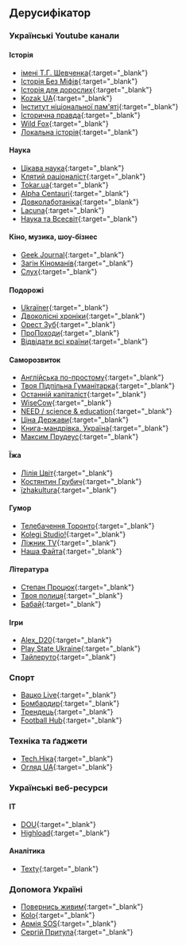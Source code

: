 ## Дерусифікатор

### Українські Youtube канали

#### Історія
 - [імені Т.Г. Шевченка](https://www.youtube.com/channel/UC1Q2MLy0DEswY-1ZheTcYig){:target="\_blank"}
 - [Історія Без Міфів](https://www.youtube.com/c/%D0%86%D1%81%D1%82%D0%BE%D1%80%D1%96%D1%8F%D0%91%D0%B5%D0%B7%D0%9C%D1%96%D1%84%D1%96%D0%B2){:target="\_blank"}
 - [Історія для дорослих](https://www.youtube.com/c/%D0%86%D1%81%D1%82%D0%BE%D1%80%D1%96%D1%8F%D0%B4%D0%BB%D1%8F%D0%B4%D0%BE%D1%80%D0%BE%D1%81%D0%BB%D0%B8%D1%85){:target="\_blank"}
 - [Kozak UA](https://www.youtube.com/channel/UC9r2U5gtIN5vKixDQz3zcFg){:target="\_blank"}
 - [Інститут ніціональної пам'яті](https://www.youtube.com/c/UINPofficial){:target="\_blank"}
 - [Історична правда](https://www.youtube.com/channel/UCXc--oAVPSkHprgP6ho7dvQ){:target="\_blank"}
 - [Wild Fox](https://www.youtube.com/c/wildfoxfilm){:target="\_blank"}
 - [Локальна історія](https://www.youtube.com/c/LOCALHISTORYua){:target="\_blank"}

#### Наука
 - [Цікава наука](https://www.youtube.com/channel/UCMIVE71tHEUDkuw8tPxtzSQ){:target="\_blank"}
 - [Клятий раціоналіст](https://www.youtube.com/channel/UCioz7pLeEpBNrFfwHb2m-pA){:target="\_blank"}
 - [Tokar.ua](https://www.youtube.com/channel/UCq6zn2sHMneKDVOHdFprf-w){:target="\_blank"}
 - [Alpha Centauri](https://www.youtube.com/c/AlphaCentauriUkraine){:target="\_blank"}
 - [Довколаботаніка](https://www.youtube.com/c/%D0%94%D0%BE%D0%B2%D0%BA%D0%BE%D0%BB%D0%B0%D0%B1%D0%BE%D1%82%D0%B0%D0%BD%D1%96%D0%BA%D0%B0){:target="\_blank"}
 - [Lacuna](https://www.youtube.com/channel/UCbdht4E6LFjRpTDgXWnV_jg){:target="\_blank"}
 - [Наука та Всесвіт](https://www.youtube.com/channel/UC9gDR8zmbMhgEULgXipm3OA){:target="\_blank"}

#### Кіно, музика, шоу-бізнес
 - [Geek Journal](https://www.youtube.com/c/GeekJournal){:target="\_blank"}
 - [Загін Кіноманів](https://www.youtube.com/c/%D0%97%D0%B0%D0%B3%D1%96%D0%BD%D0%9A%D1%96%D0%BD%D0%BE%D0%BC%D0%B0%D0%BD%D1%96%D0%B2){:target="\_blank"}
 - [Cлух](https://www.youtube.com/c/slukh-media){:target="\_blank"}

#### Подорожі
 - [Ukraїner](https://www.youtube.com/c/ukrainernet){:target="\_blank"}
 - [Двоколісні хроніки](https://www.youtube.com/c/DvokolisniHroniky){:target="\_blank"}
 - [Орест Зуб](https://www.youtube.com/channel/UCAK9Prco9PVR703mkR9TELg){:target="\_blank"}
 - [ПроПоходи](https://www.youtube.com/user/propohody){:target="\_blank"}
 - [Відвідати всі країни](https://www.youtube.com/c/Gotothegoal/){:target="\_blank"}

#### Саморозвиток
 - [Англійська по-простому](https://www.youtube.com/c/RalfVirst){:target="\_blank"}
 - [Твоя Підпільна Гуманітарка](https://www.youtube.com/c/%D0%A2%D0%B2%D0%BE%D1%8F%D0%9F%D1%96%D0%B4%D0%BF%D1%96%D0%BB%D1%8C%D0%BD%D0%B0%D0%93%D1%83%D0%BC%D0%B0%D0%BD%D1%96%D1%82%D0%B0%D1%80%D0%BA%D0%B0){:target="\_blank"}
 - [Останній капіталіст](https://www.youtube.com/c/%D0%9E%D1%81%D1%82%D0%B0%D0%BD%D0%BD%D1%96%D0%B9%D0%9A%D0%B0%D0%BF%D1%96%D1%82%D0%B0%D0%BB%D1%96%D1%81%D1%82){:target="\_blank"}
 - [WiseCow](https://www.youtube.com/c/WiseCow){:target="\_blank"}
 - [NEED / science & education](https://www.youtube.com/c/NecessaryEducation){:target="\_blank"}
 - [Ціна Держави](https://www.youtube.com/c/%D0%A6%D1%96%D0%BD%D0%B0%D0%94%D0%B5%D1%80%D0%B6%D0%B0%D0%B2%D0%B8){:target="\_blank"}
 - [Книга-мандрівка. Україна](https://www.youtube.com/c/%D0%9A%D0%BD%D0%B8%D0%B3%D0%B0%D0%BC%D0%B0%D0%BD%D0%B4%D1%80%D1%96%D0%B2%D0%BA%D0%B0%D0%A3%D0%BA%D1%80%D0%B0%D1%97%D0%BD%D0%B0){:target="\_blank"}
 - [Максим Прудеус](https://www.youtube.com/c/maksymprudeus){:target="\_blank"}

#### Їжа
 - [Лілія Цвіт](https://www.youtube.com/channel/UCa0gsGhdgrKA2dz8Axgbasg){:target="\_blank"}
 - [Костянтин Грубич](https://www.youtube.com/channel/UCklsCp5pEApz0Jq7mVibR9w){:target="\_blank"}
 - [їzhakultura](https://www.youtube.com/channel/UC0H6VrEGe-kl-JRarG1-0sg){:target="\_blank"}

#### Гумор
 - [Телебачення Торонто](https://www.youtube.com/channel/UCF_ZiWz2Vcq1o5u5i1TT3Kw){:target="\_blank"}
 - [Kolegi Studio!](https://www.youtube.com/channel/UCGwARGVTJmetRpWEk2sIMYg){:target="\_blank"}
 - [Ліжник TV](https://www.youtube.com/channel/UC1nXh4FLYVoaAueFmDoYcnw){:target="\_blank"}
 - [Наша Файта](https://www.youtube.com/channel/UC8vLFwQLVymJJY0a3q-kvtg){:target="\_blank"}

#### Література
 - [Степан Процюк](https://www.youtube.com/c/%D0%A1%D1%82%D0%B5%D0%BF%D0%B0%D0%BD%D0%9F%D1%80%D0%BE%D1%86%D1%8E%D0%BA5){:target="\_blank"}
 - [Твоя полиця](https://www.youtube.com/channel/UClrBI-amIeDuV0AtuZVTS7g){:target="\_blank"}
 - [Бабай](https://www.youtube.com/c/%D0%91%D0%90%D0%91%D0%90%D0%99){:target="\_blank"}

#### Ігри
 - [Alex_D20](https://www.youtube.com/user/RAmAntik21){:target="\_blank"}
 - [Play State Ukraine](https://www.youtube.com/channel/UCG4QkyNnDrMF0oJuo_AniPA){:target="\_blank"}
 - [Тайлеруто](https://www.youtube.com/c/%D0%A2%D0%B0%D0%B9%D0%BB%D0%B5%D1%80%D1%83%D1%82%D0%BE){:target="\_blank"}

### Спорт
 - [Вацко Live](https://www.youtube.com/channel/UCm1HATU1Q8W12d6_p6p6FdA){:target="\_blank"}
 - [Бомбардир](https://www.youtube.com/channel/UCTzmVEDQcuzma3-tGAwQXYA){:target="\_blank"}
 - [Трендець](https://www.youtube.com/channel/UCsew9F3jiQssi1_sbAFkjug){:target="\_blank"}
 - [Football Hub](https://www.youtube.com/channel/UCTY4zQ2wDTZk91XeKXWUk7Q){:target="\_blank"}

### Техніка та ґаджети
 - [Tech.Ніка](https://www.youtube.com/user/NicolePro100){:target="\_blank"}
 - [Огляд UA](https://www.youtube.com/channel/UCC1NDWUoOELGpgAaaA5wCxg){:target="\_blank"}

### Українські веб-ресурси

#### IT
 - [DOU](https://dou.ua/){:target="\_blank"}
 - [Highload](https://highload.today/uk/){:target="\_blank"}

#### Аналітика
 - [Texty](https://texty.org.ua/){:target="\_blank"}

### Допомога Україні
 - [Повернись живим](https://savelife.in.ua/){:target="\_blank"}
 - [Kolo](https://www.koloua.com/){:target="\_blank"}
 - [Армія SOS](https://armysos.com.ua/uk/){:target="\_blank"}
 - [Сергій Притула](https://www.facebook.com/serhiyprytula){:target="\_blank"}
